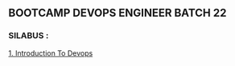 ## BOOTCAMP DEVOPS ENGINEER BATCH 22 

### SILABUS : 
 [1. Introduction To Devops](https://github.com/ngurahgdewisnugk/devops22-dumbways-ngurahgedewisnugk/tree/27a72f1fda1206f78f9035a8204908f2f6ddeed3/stage-1/day1)
